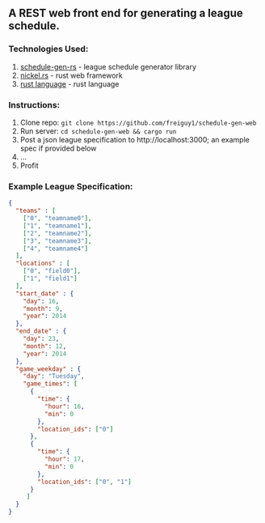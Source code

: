 ## A REST web front end for generating a league schedule.

### Technologies Used:
1. [schedule-gen-rs](https://github.com/freiguy1/schedule-gen-rs) - league schedule generator library
2. [nickel.rs](https://github.com/nickel-org/nickel.rs) - rust web framework
3. [rust language](http://rust-lang.org) - rust language

### Instructions:
1. Clone repo: `git clone https://github.com/freiguy1/schedule-gen-web`
2. Run server: `cd schedule-gen-web && cargo run`
3. Post a json league specification to http://localhost:3000; an example spec if provided below
4. ...
5. Profit

### Example League Specification:
```json
{
  "teams" : [
    ["0", "teamname0"],
    ["1", "teamname1"],
    ["2", "teamname2"],
    ["3", "teamname3"],
    ["4", "teamname4"]
  ],
  "locations" : [
    ["0", "field0"],
    ["1", "field1"]
  ],
  "start_date" : {
    "day": 16,
    "month": 9,
    "year": 2014
  },
  "end_date" : {
    "day": 23,
    "month": 12,
    "year": 2014
  },
  "game_weekday" : {
    "day": "Tuesday",
    "game_times": [
      {
        "time": {
          "hour": 16,
          "min": 0
        },
        "location_ids": ["0"]
      },
      {
        "time": {
          "hour": 17,
          "min": 0
        },
        "location_ids": ["0", "1"]
      }
     ]
  }
}
```
